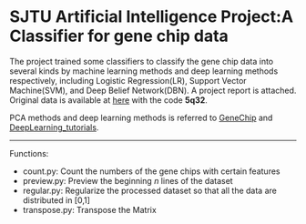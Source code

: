 # SJTU Artificial Intelligence Project:A Classifier for gene chip data

The project trained some classifiers to classify the gene chip data into several kinds by machine learning methods and deep learning methods respectively, including Logistic Regression(LR), Support Vector Machine(SVM), and Deep Belief Network(DBN). A project report is attached. Original data is available at <a href = "http://pan.baidu.com/s/1mi9QDAw">here</a> with the code <b>5q32</b>.

PCA methods and deep learning methods is referred to <a href = "https://github.com/rozentill/GeneChip">GeneChip</a> and <a href = "https://github.com/xiaohu2015/DeepLearning_tutorials">DeepLearning_tutorials</a>.

----------

Functions:

- count.py: Count the numbers of the gene chips with certain features
- preview.py: Preview the beginning *n* lines of the dataset
- regular.py: Regularize the processed dataset so that all the data are distributed in [0,1]
- transpose.py: Transpose the Matrix

